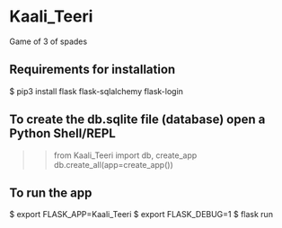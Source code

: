 # Kaali_Teeri
Game of 3 of spades

## Requirements for installation
$ pip3 install flask flask-sqlalchemy flask-login

## To create the db.sqlite file (database) open a Python Shell/REPL
>> from Kaali_Teeri import db, create_app
>> db.create_all(app=create_app())

## To run the app
$ export FLASK_APP=Kaali_Teeri
$ export FLASK_DEBUG=1
$ flask run
